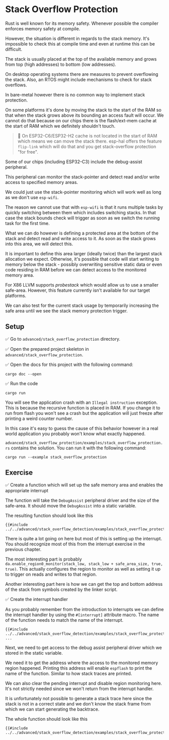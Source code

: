 # Stack Overflow Protection

Rust is well known for its memory safety. Whenever possible the compiler enforces memory safety at compile.

However, the situation is different in regards to the stack memory. It's impossible to check this at compile time and even at runtime this can be difficult.

The stack is usually placed at the top of the available memory and grows from top (high addresses) to bottom (low addresses).

On desktop operating systems there are measures to prevent overflowing the stack. Also, an RTOS might include mechanisms to check for stack overflows.

In bare-metal however there is no common way to implement stack protection.

On some platforms it's done by moving the stack to the start of the RAM so that when the stack grows above its bounding an access fault will occur.
We cannot do that because on our chips there is the flash/ext-mem cache at the start of RAM which we definitely shouldn't touch.

> 🔎 On ESP32-C6/ESP32-H2 cache is not located in the start of RAM which means we can move the stack there.
> esp-hal offers the feature `flip-link` which will do that and you get stack-overflow protection "for free".

Some of our chips (including ESP32-C3) include the debug-assist peripheral.

This peripheral can monitor the stack-pointer and detect read and/or write access to specified memory areas.

We could just use the stack-pointer monitoring which will work well as long as we don't use `esp-wifi`.

The reason we cannot use that with `esp-wifi` is that it runs multiple tasks by quickly switching between them which includes switching stacks. In that case the stack bounds check will trigger as soon as we switch the running task for the first time.

What we can do however is defining a protected area at the bottom of the stack and detect read and write access to it. As soon as the stack grows into this area, we will detect this.

It is important to define this area larger (ideally twice) than the largest stack allocation we expect. Otherwise, it's possible that code will start writing to memory below the stack - possibly overwriting sensitive static data or even code residing in RAM before we can detect access to the monitored memory area.

For X86 LLVM supports _probestack_ which would allow us to use a smaller safe-area. However, this feature currently isn't available for our target platforms.

We can also test for the current stack usage by temporarily increasing the safe area until we see the stack memory protection trigger.

## Setup

✅ Go to `advanced/stack_overflow_protection` directory.

✅ Open the prepared project skeleton in `advanced/stack_overflow_protection`.

✅ Open the docs for this project with the following command:

```
cargo doc --open
```

✅ Run the code

```
cargo run
```

You will see the application crash with an `Illegal instruction` exception. This is because the recursive function is placed in RAM.
If you change it to run from flash you won't see a crash but the application will just freeze after printing a weird counter number.

In this case it's easy to guess the cause of this behavior however in a real world application you probably won't know what exactly happened.

`advanced/stack_overflow_protection/examples/stack_overflow_protection.rs` contains the solution. You can run it with the following command:

```shell
cargo run --example stack_overflow_protection
```

## Exercise

✅ Create a function which will set up the safe memory area and enables the appropriate interrupt

The function will take the `DebugAssist` peripheral driver and the size of the safe-area.
It should move the `DebugAssist` into a static variable.

The resulting function should look like this
```rust,ignore
{{#include ../../advanced/stack_overflow_detection/examples/stack_overflow_protection.rs:debug_assists}}
```

There is quite a lot going on here but most of this is setting up the interrupt.
You should recognize most of this from the interrupt exercise in the previous chapter.

The most interesting part is probably `da.enable_region0_monitor(stack_low, stack_low + safe_area_size, true, true)`.
This actually configures the region to monitor as well as setting it up to trigger on reads and writes to that region.

Another interesting part here is how we can get the top and bottom address of the stack from symbols created by the linker script.

✅ Create the interrupt handler

As you probably remember from the introduction to interrupts we can define the interrupt handler by using the `#[interrupt]` attribute macro.
The name of the function needs to match the name of the interrupt.

```rust,ignore
{{#include ../../advanced/stack_overflow_detection/examples/stack_overflow_protection.rs:interrupt}}
...
```

Next, we need to get access to the debug assist peripheral driver which we stored in the static variable.

We need it to get the address where the access to the monitored memory region happened.
Printing this address will enable `espflash` to print the name of the function. Similar to how stack traces are printed.

We can also clear the pending interrupt and disable region monitoring here. It's not strictly needed since we won't return from the interrupt handler.

It is unfortunately not possible to generate a stack trace here since the stack is not in a correct state and we don't know the stack frame from which we can start generating the backtrace.

The whole function should look like this
```rust,ignore
{{#include ../../advanced/stack_overflow_detection/examples/stack_overflow_protection.rs:handler}}
```

